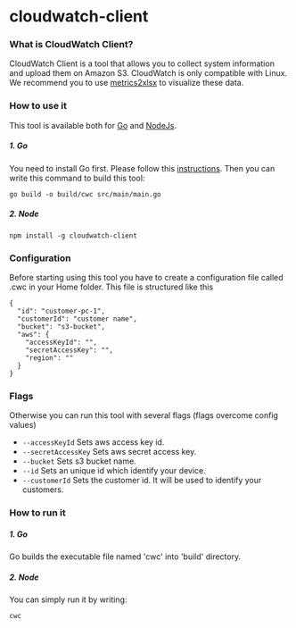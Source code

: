 # cloudwatch-client

### What is CloudWatch Client?
CloudWatch Client is a tool that allows you to collect system information and upload them on Amazon S3.
CloudWatch is only compatible with Linux.
We recommend you to use [metrics2xlsx](https://www.npmjs.com/package/metrics2xlsx) to visualize these data.

### How to use it
This tool is available both for [Go](https://github.com/giowe/cloudwatch-client/tree/go) and [NodeJs](https://github.com/giowe/cloudwatch-client).

##### 1. Go
You need to install Go first.
Please follow this [instructions](https://golang.org/doc/install).
Then you can write this command to build this tool:
```shell
go build -o build/cwc src/main/main.go
```
##### 2. Node
```shell
npm install -g cloudwatch-client
```
### Configuration
Before starting using this tool you have to create a configuration file called .cwc in your Home folder.
This file is structured like this
```
{
  "id": "customer-pc-1",
  "customerId": "customer name",
  "bucket": "s3-bucket",
  "aws": {
    "accessKeyId": "",
    "secretAccessKey": "",
    "region": ""
  }
}
```
### Flags
Otherwise you can run this tool with several flags (flags overcome config values)
   - ```--accessKeyId```  Sets aws access key id.
   - ```--secretAccessKey``` Sets aws secret access key.
   - ```--bucket``` Sets s3 bucket name.
   - ```--id``` Sets an unique id which identify your device.
   - ```--customerId``` Sets the customer id. It will be used to identify your customers.

### How to run it
##### 1. Go
Go builds the executable file named 'cwc' into 'build' directory.
##### 2. Node
You can simply run it by writing:
```shell
cwc
```
